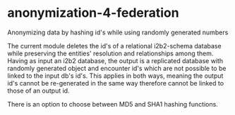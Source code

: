 # anonymization-4-federation
Anonymizing data by hashing id's while using randomly generated numbers

The current module deletes the id's of a relational i2b2-schema database while preserving the entities' resolution and relationships among them. Having as input an i2b2 database, the output is a replicated database with randomly generated object and encounter id's which are not possible to be linked to the input db's id's. This applies in both ways, meaning the output id's cannot be re-generated in the same way therefore cannot be linked to those of an output id.

There is an option to choose between MD5 and SHA1 hashing functions.
